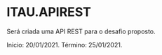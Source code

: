 # ITAU.APIREST
Será criada uma API REST para o desafio proposto.

Inicio: 20/01/2021.
Término: 25/01/2021.
